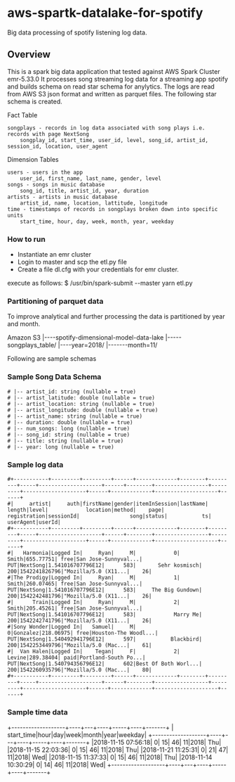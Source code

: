 # aws-spartk-datalake-for-spotify
Big data processing of spotify listening log data.

## Overview
This is a spark big data application that tested against AWS Spark Cluster emr-5.33.0
It processes song streaming log data for a streaming app spotify and builds schema on read star schema for anylytics. The logs are read from AWS S3 json format and written as parquet files.
The following star schema is created.

Fact Table

    songplays - records in log data associated with song plays i.e. records with page NextSong
        songplay_id, start_time, user_id, level, song_id, artist_id, session_id, location, user_agent

Dimension Tables

    users - users in the app
        user_id, first_name, last_name, gender, level
    songs - songs in music database
        song_id, title, artist_id, year, duration
    artists - artists in music database
        artist_id, name, location, lattitude, longitude
    time - timestamps of records in songplays broken down into specific units
        start_time, hour, day, week, month, year, weekday


### How to run

- Instantiate an emr cluster
- Login to master and scp the etl.py file
- Create a file dl.cfg with your credentials for emr cluster.

execute as follows:
$ /usr/bin/spark-submit --master yarn etl.py




### Partitioning of parquet data

To improve analytical and further processing the data is partitioned by year and month. 

Amazon S3
  |----spotify-dimensional-model-data-lake
         |-----songplays_table/
                  |----year=2018/
                          |-------month=11/


Following are sample schemas 

### Sample Song Data Schema
    # |-- artist_id: string (nullable = true)
    # |-- artist_latitude: double (nullable = true)
    # |-- artist_location: string (nullable = true)
    # |-- artist_longitude: double (nullable = true)
    # |-- artist_name: string (nullable = true)
    # |-- duration: double (nullable = true)
    # |-- num_songs: long (nullable = true)
    # |-- song_id: string (nullable = true)
    # |-- title: string (nullable = true)
    # |-- year: long (nullable = true)
    
    
### Sample log data 
    #+-----------+---------+---------+------+-------------+--------+---------+-----+--------------------+------+--------+-----------------+---------+--------------------+------+-------------+--------------------+------+
    #|     artist|     auth|firstName|gender|itemInSession|lastName|   length|level|            location|method|    page|     registration|sessionId|                song|status|           ts|           userAgent|userId|
    #+-----------+---------+---------+------+-------------+--------+---------+-----+--------------------+------+--------+-----------------+---------+--------------------+------+-------------+--------------------+------+
    #|   Harmonia|Logged In|     Ryan|     M|            0|   Smith|655.77751| free|San Jose-Sunnyval...|   PUT|NextSong|1.541016707796E12|      583|       Sehr kosmisch|   200|1542241826796|"Mozilla/5.0 (X11...|    26|
    #|The Prodigy|Logged In|     Ryan|     M|            1|   Smith|260.07465| free|San Jose-Sunnyval...|   PUT|NextSong|1.541016707796E12|      583|     The Big Gundown|   200|1542242481796|"Mozilla/5.0 (X11...|    26|
    #|      Train|Logged In|     Ryan|     M|            2|   Smith|205.45261| free|San Jose-Sunnyval...|   PUT|NextSong|1.541016707796E12|      583|            Marry Me|   200|1542242741796|"Mozilla/5.0 (X11...|    26|
    #|Sony Wonder|Logged In|   Samuel|     M|            0|Gonzalez|218.06975| free|Houston-The Woodl...|   PUT|NextSong|1.540492941796E12|      597|           Blackbird|   200|1542253449796|"Mozilla/5.0 (Mac...|    61|
    #|  Van Halen|Logged In|    Tegan|     F|            2|  Levine|289.38404| paid|Portland-South Po...|   PUT|NextSong|1.540794356796E12|      602|Best Of Both Worl...|   200|1542260935796|"Mozilla/5.0 (Mac...|    80|
    #+-----------+---------+---------+------+-------------+--------+---------+-----+--------------------+------+--------+-----------------+---------+--------------------+------+-------------+--------------------+------+
    
### Sample time data

+-------------------+----+---+----+-----+----+-------+
|         start_time|hour|day|week|month|year|weekday|
+-------------------+----+---+----+-----+----+-------+
|2018-11-15 07:56:18|   0| 15|  46|   11|2018|    Thu|
|2018-11-15 22:03:36|   0| 15|  46|   11|2018|    Thu|
|2018-11-21 11:25:31|   0| 21|  47|   11|2018|    Wed|
|2018-11-15 11:37:33|   0| 15|  46|   11|2018|    Thu|
|2018-11-14 10:30:29|   0| 14|  46|   11|2018|    Wed|
+-------------------+----+---+----+-----+----+-------+
